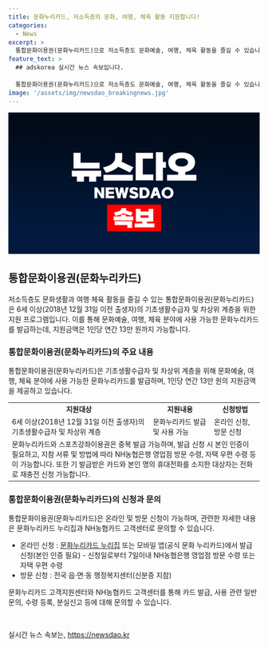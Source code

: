 ```yaml
---
title: 문화누리카드, 저소득층의 문화, 여행, 체육 활동 지원합니다!
categories:
  - News
excerpt: >
  통합문화이용권(문화누리카드)으로 저소득층도 문화예술, 여행, 체육 활동을 즐길 수 있습니다. 6세 이상의 기초생활수급자 및 차상위 계층 대상으로 연간 13만 원 지원되며, 온라인 또는 방문 신청 가능합니다. 문화누리카드로 가맹점 현장 결제 및 스포츠강좌이용권 중복 발급 가능하며, 문의는 고객지원센터로 가능합니다. [자료출처=정책브리핑 www.korea.kr]
feature_text: >
  ## adskorea 실시간 뉴스 속보입니다.

  통합문화이용권(문화누리카드)으로 저소득층도 문화예술, 여행, 체육 활동을 즐길 수 있습니다. 6세 이상의 기초생활수급자 및 차상위 계층 대상으로 연간 13만 원 지원되며, 온라인 또는 방문 신청 가능합니다. 문화누리카드로 가맹점 현장 결제 및 스포츠강좌이용권 중복 발급 가능하며, 문의는 고객지원센터로 가능합니다. [자료출처=정책브리핑 www.korea.kr]
image: '/assets/img/newsdao_breakingnews.jpg'
---
```


<p><img src="/assets/img/newsdao_breakingnews.jpg" alt="adskorea 속보" /></p>

<h2 data-ke-size="size26">통합문화이용권(문화누리카드)</h2>

<p data-ke-size="size16">저소득층도 문화생활과 여행·체육 활동을 즐길 수 있는 통합문화이용권(문화누리카드)은 6세 이상(2018년 12월 31일 이전 출생자)의 기초생활수급자 및 차상위 계층을 위한 지원 프로그램입니다. 이를 통해 문화예술, 여행, 체육 분야에 사용 가능한 문화누리카드를 발급하는데, 지원금액은 1인당 연간 13만 원까지 가능합니다.</p>

<h3>통합문화이용권(문화누리카드)의 주요 내용</h3>

<p data-ke-size="size16">통합문화이용권(문화누리카드)은 기초생활수급자 및 차상위 계층을 위해 문화예술, 여행, 체육 분야에 사용 가능한 문화누리카드를 발급하며, 1인당 연간 13만 원의 지원금액을 제공하고 있습니다.</p>

<table>
    <tr>
        <td style="text-align: center; height: 17px;"><b>지원대상</b></td>
        <td style="text-align: center; height: 17px;"><b>지원내용</b></td>
        <td style="text-align: center; height: 17px;"><b>신청방법</b></td>
    </tr>
    <tr>
        <td style="text-align: left;">6세 이상(2018년 12월 31일 이전 출생자)의 기초생활수급자 및 차상위 계층</td>
        <td style="text-align: left;">문화누리카드 발급 및 사용 가능</td>
        <td style="text-align: left;">온라인 신청, 방문 신청</td>
    </tr>
    <tr>
        <td style="text-align: left;" colspan="3">문화누리카드와 스포츠강좌이용권은 중복 발급 가능하며, 발급 신청 시 본인 인증이 필요하고, 지참 서류 및 방법에 따라 NH농협은행 영업점 방문 수령, 자택 우편 수령 등이 가능합니다. 또한 기 발급받은 카드와 본인 명의 휴대전화를 소지한 대상자는 전화로 재충전 신청 가능합니다.</td>
    </tr>
</table>

<h3>통합문화이용권(문화누리카드)의 신청과 문의</h3>

<p data-ke-size="size16">통합문화이용권(문화누리카드)은 온라인 및 방문 신청이 가능하며, 관련한 자세한 내용은 문화누리카드 누리집과 NH농협카드 고객센터로 문의할 수 있습니다.</p>

<ul>
    <li>온라인 신청 : <a href="https://www.culture.go.kr/" target="_blank">문화누리카드 누리집</a> 또는 모바일 앱(공식 문화 누리카드)에서 발급 신청(본인 인증 필요) - 신청일로부터 7일이내 NH농협은행 영업점 방문 수령 또는 자택 우편 수령</li>
    <li>방문 신청 : 전국 읍·면·동 행정복지센터(신분증 지참)</li>
</ul>

<p data-ke-size="size16">문화누리카드 고객지원센터와 NH농협카드 고객센터를 통해 카드 발급, 사용 관련 일반 문의, 수령 등록, 분실신고 등에 대해 문의할 수 있습니다.</p>

<p data-ke-size="size16">&nbsp;</p>
실시간 뉴스 속보는, <a href="https://newsdao.kr" rel="dofollow">https://newsdao.kr</a>


